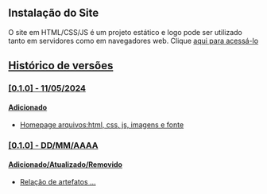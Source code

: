 

## Instalação do Site

O site em HTML/CSS/JS é um projeto estático e logo pode ser utilizado tanto em servidores como em navegadores web. Clique <a href="https://icei-puc-minas-pmv-ads.github.io/pmv-ads-2024-1-e1-proj-web-t11-pmv-ads-2024-1-e1-proj-nutricao/codigo-fonte/src/pagina%20principal/index.html">aqui para acessá-lo

## Histórico de versões

### [0.1.0] - 11/05/2024
#### Adicionado
 
* Homepage arquivos:html, css, js, imagens e fonte


### [0.1.0] - DD/MM/AAAA
#### Adicionado/Atualizado/Removido
- Relação de artefatos ...
